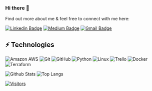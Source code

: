 ### Hi there 👋

<!-- Introduce yourself and give a brief introduction about yourself here.  Also include what tech you're interested in and what you are currently learning -->

Find out more about me & feel free to connect with me here:

<!-- Replace the fields below with the information requested. Remember to remove the encapsulating <> characters. For spaces in names, use %20 (e.g. Broadus%20Palmer) -->


[![Linkedin Badge](https://img.shields.io/badge/-William%20Bolton-blue?style=flat-square&logo=Linkedin&logoColor=white&link=https://www.linkedin.com/in/william-bolton-3b577179/)](https://www.linkedin.com/in/william-bolton-3b577179/)
[![Medium Badge](https://img.shields.io/badge/William%20Bolton-12100E?style=flat-square&logo=medium&logoColor=white&link=https://medium.com/@boltonwill)](https://medium.com/@boltonwill)
[![Gmail Badge](https://img.shields.io/badge/-william.z.bolton@gmail.com-c14438?style=flat-square&logo=Gmail&logoColor=white&link=mailto:william.z.bolton@gmail.com)](mailto:william.z.bolton@gmail.com)

## ⚡ Technologies

<!-- Check out the Badges folder for more badges -->

![Amazon AWS](https://img.shields.io/badge/Amazon%20AWS-232F3E?style=flat-square&logo=amazon-aws)
![Git](https://img.shields.io/badge/-Git-black?style=flat-square&logo=git)
![GitHub](https://img.shields.io/badge/-GitHub-181717?style=flat-square&logo=github)
![Python](https://img.shields.io/badge/-Python-black?style=flat-square&logo=Python)
![Linux](https://img.shields.io/badge/Linux-FCC624?style=flat-square&logo=linux&logoColor=black)
![Trello](https://img.shields.io/badge/Trello-%23026AA7.svg?style=flat-square&logo=Trello&logoColor=white)
![Docker](https://img.shields.io/badge/docker-%230db7ed.svg?style=for-the-badge&logo=docker&logoColor=white)
![Terraform](https://img.shields.io/badge/terraform-%235835CC.svg?style=for-the-badge&logo=terraform&logoColor=white)

<!-- Replace the fields below with the information requested. Remember to remove the encapsulating <> characters. -->

![Github Stats](https://github-readme-stats.vercel.app/api?username=wl-bolton&count_private=true&show_icons=true&include_all_commits=true)
![Top Langs](https://github-readme-stats.vercel.app/api/top-langs/?username=wl-bolton&hide=TeX&layout=compact)


[![Visitors](https://api.visitorbadge.io/api/visitors?path=wl-bolton%2Fwl-bolton&label=VISITORS&countColor=%23263759)](https://visitorbadge.io/status?path=wl-bolton%2Fwl-bolton)
